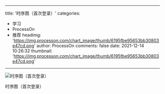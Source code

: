 
---
title: '时序图（首次登录）'
categories: 
 - 学习
 - ProcessOn
 - 推荐
headimg: 'https://img.processon.com/chart_image/thumb/6195fbe95653bb30803e47cd.png'
author: ProcessOn
comments: false
date: 2021-12-14 10:26:32
thumbnail: 'https://img.processon.com/chart_image/thumb/6195fbe95653bb30803e47cd.png'
---

<div>   
<img class="thumb" alt="时序图（首次登录）" src="https://img.processon.com/chart_image/thumb/6195fbe95653bb30803e47cd.png" referrerpolicy="no-referrer">
<p>时序图（首次登录）</p>  
</div>
            